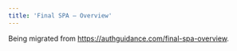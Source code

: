 ```yaml
---
title: 'Final SPA – Overview'
---
```


Being migrated from https://authguidance.com/final-spa-overview.
